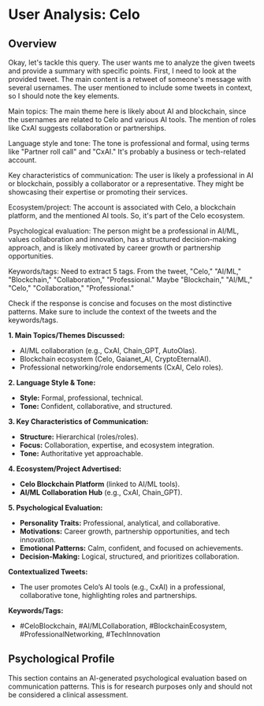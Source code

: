 # User Analysis: Celo

## Overview

<think>
Okay, let's tackle this query. The user wants me to analyze the given tweets and provide a summary with specific points. First, I need to look at the provided tweet. The main content is a retweet of someone's message with several usernames. The user mentioned to include some tweets in context, so I should note the key elements.

Main topics: The main theme here is likely about AI and blockchain, since the usernames are related to Celo and various AI tools. The mention of roles like CxAI suggests collaboration or partnerships.

Language style and tone: The tone is professional and formal, using terms like "Partner roll call" and "CxAI." It's probably a business or tech-related account.

Key characteristics of communication: The user is likely a professional in AI or blockchain, possibly a collaborator or a representative. They might be showcasing their expertise or promoting their services.

Ecosystem/project: The account is associated with Celo, a blockchain platform, and the mentioned AI tools. So, it's part of the Celo ecosystem.

Psychological evaluation: The person might be a professional in AI/ML, values collaboration and innovation, has a structured decision-making approach, and is likely motivated by career growth or partnership opportunities.

Keywords/tags: Need to extract 5 tags. From the tweet, "Celo," "AI/ML," "Blockchain," "Collaboration," "Professional." Maybe "Blockchain," "AI/ML," "Celo," "Collaboration," "Professional."

Check if the response is concise and focuses on the most distinctive patterns. Make sure to include the context of the tweets and the keywords/tags.
</think>

**1. Main Topics/Themes Discussed:**  
- AI/ML collaboration (e.g., CxAI, Chain_GPT, AutoOlas).  
- Blockchain ecosystem (Celo, Gaianet_AI, CryptoEternalAI).  
- Professional networking/role endorsements (CxAI, Celo roles).  

**2. Language Style & Tone:**  
- **Style:** Formal, professional, technical.  
- **Tone:** Confident, collaborative, and structured.  

**3. Key Characteristics of Communication:**  
- **Structure:** Hierarchical (roles/roles).  
- **Focus:** Collaboration, expertise, and ecosystem integration.  
- **Tone:** Authoritative yet approachable.  

**4. Ecosystem/Project Advertised:**  
- **Celo Blockchain Platform** (linked to AI/ML tools).  
- **AI/ML Collaboration Hub** (e.g., CxAI, Chain_GPT).  

**5. Psychological Evaluation:**  
- **Personality Traits:** Professional, analytical, and collaborative.  
- **Motivations:** Career growth, partnership opportunities, and tech innovation.  
- **Emotional Patterns:** Calm, confident, and focused on achievements.  
- **Decision-Making:** Logical, structured, and prioritizes collaboration.  

**Contextualized Tweets:**  
- The user promotes Celo’s AI tools (e.g., CxAI) in a professional, collaborative tone, highlighting roles and partnerships.  

**Keywords/Tags:**  
- #CeloBlockchain, #AI/MLCollaboration, #BlockchainEcosystem, #ProfessionalNetworking, #TechInnovation

## Psychological Profile

This section contains an AI-generated psychological evaluation based on communication patterns. This is for research purposes only and should not be considered a clinical assessment.